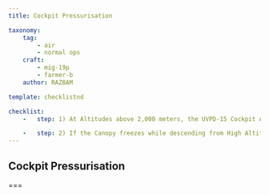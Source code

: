 ```yaml
---
title: Cockpit Pressurisation

taxonomy:
    tag:
        - air
        - normal ops
    craft: 
        - mig-19p
        - farmer-b
    author: RAZBAM

template: checklistnd

checklist:
    -   step: 1) At Altitudes above 2,000 meters, the UVPD-15 Cockpit Altitude & Differential Pressure Dual Instrument must show a Cockpit Differential Pressure of about 0.28-0.32 kg/cm2. As the Altitude increases above 8,000 meters, the cockpit pressure should be no less than 0.24 kg/cm2.<br />Cockpit Altitude must be the same as the Altimeter up to 4,000 meters, when it should increase at half the speed of the Altimeter reaching a maximum value of 12,000 meters at the Aircraft Service Ceiling.

    -   step: 2) If the Canopy freezes while descending from High Altitudes, check the following<br />Check that the Cockpit Air Supply Lever is Open.<br />Check that the Canopy is Pressurized.<br />Select the Cockpit Temperature Switch to “Hot” and increase the Engine RPM.
---
```


## Cockpit Pressurisation

===

